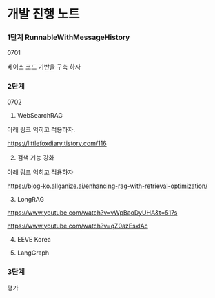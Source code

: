 # 개발 진행 노트 

### 1단계 RunnableWithMessageHistory

0701

베이스 코드 기반을 구축 하자 

### 2단계 

0702

1. WebSearchRAG 

아래 링크 익히고 적용하자. 

https://littlefoxdiary.tistory.com/116

2. 검색 기능 강화

아래 링크 익히고 적용하자 

https://blog-ko.allganize.ai/enhancing-rag-with-retrieval-optimization/

3. LongRAG

https://www.youtube.com/watch?v=vWpBaoDyUHA&t=517s

https://www.youtube.com/watch?v=qZ0azEsxlAc

4. EEVE Korea 

5. LangGraph

### 3단계 

평가 